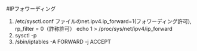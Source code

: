 #IPフォワーディング
1. /etc/sysctl.conf ファイルのnet.ipv4.ip_forward=1(フォワーディング許可), rp_filter = 0（詐称許可）
echo 1 > /proc/sys/net/ipv4/ip_forward
2. sysctl -p
3. /sbin/iptables -A FORWARD -j ACCEPT
